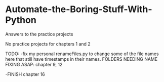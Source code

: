 # Automate-the-Boring-Stuff-With-Python
Answers to the practice projects 

No practice projects for chapters 1 and 2


TODO: 
-fix my personal renameFiles.py to change some of the file names here that still have timestamps in their names. 
FOLDERS NEEDING NAME FIXING ASAP: chapter 9, 12 

-FINISH chapter 16
